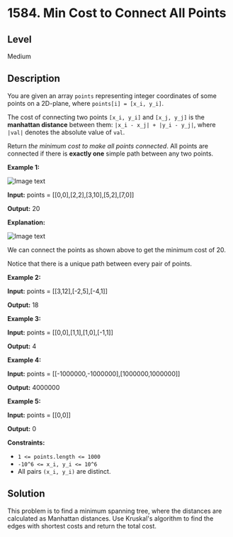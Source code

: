 # 1584. Min Cost to Connect All Points
## Level
Medium

## Description
You are given an array `points` representing integer coordinates of some points on a 2D-plane, where `points[i] = [x_i, y_i]`.

The cost of connecting two points `[x_i, y_i]` and `[x_j, y_j]` is the **manhattan distance** between them: `|x_i - x_j| + |y_i - y_j|`, where `|val|` denotes the absolute value of `val`.

Return *the minimum cost to make all points connected*. All points are connected if there is **exactly one** simple path between any two points.

**Example 1:**

![Image text](https://assets.leetcode.com/uploads/2020/08/26/d.png)

**Input:** points = [[0,0],[2,2],[3,10],[5,2],[7,0]]

**Output:** 20

**Explanation:**

![Image text](https://assets.leetcode.com/uploads/2020/08/26/c.png)

We can connect the points as shown above to get the minimum cost of 20.

Notice that there is a unique path between every pair of points.

**Example 2:**

**Input:** points = [[3,12],[-2,5],[-4,1]]

**Output:** 18

**Example 3:**

**Input:** points = [[0,0],[1,1],[1,0],[-1,1]]

**Output:** 4

**Example 4:**

**Input:** points = [[-1000000,-1000000],[1000000,1000000]]

**Output:** 4000000

**Example 5:**

**Input:** points = [[0,0]]

**Output:** 0

**Constraints:**

* `1 <= points.length <= 1000`
* `-10^6 <= x_i, y_i <= 10^6`
* All pairs `(x_i, y_i)` are distinct.

## Solution

This problem is to find a minimum spanning tree, where the distances are calculated as Manhattan distances. Use Kruskal's algorithm to find the edges with shortest costs and return the total cost.
